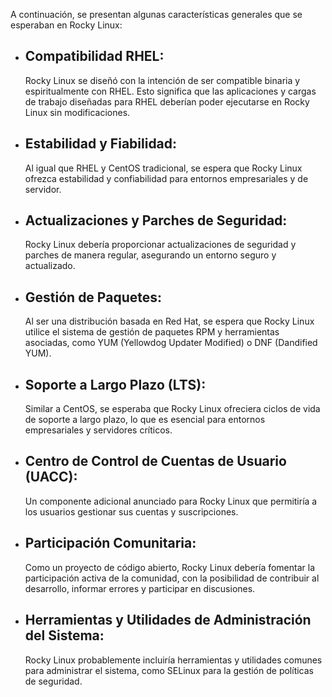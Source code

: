 A continuación, se presentan algunas características generales que se esperaban en Rocky Linux:

  * ## Compatibilidad RHEL:
    Rocky Linux se diseñó con la intención de ser compatible binaria y espiritualmente con RHEL. Esto significa que las aplicaciones y cargas de trabajo diseñadas para RHEL deberían poder               ejecutarse en Rocky Linux sin modificaciones.

  * ## Estabilidad y Fiabilidad:
    Al igual que RHEL y CentOS tradicional, se espera que Rocky Linux ofrezca estabilidad y confiabilidad para entornos empresariales y de servidor.

  * ## Actualizaciones y Parches de Seguridad:
    Rocky Linux debería proporcionar actualizaciones de seguridad y parches de manera regular, asegurando un entorno seguro y actualizado.

  * ## Gestión de Paquetes:
    Al ser una distribución basada en Red Hat, se espera que Rocky Linux utilice el sistema de gestión de paquetes RPM y herramientas asociadas, como YUM (Yellowdog Updater Modified) o DNF              (Dandified   YUM).

  * ## Soporte a Largo Plazo (LTS):
    Similar a CentOS, se esperaba que Rocky Linux ofreciera ciclos de vida de soporte a largo plazo, lo que es esencial para entornos empresariales y servidores críticos.

  * ## Centro de Control de Cuentas de Usuario (UACC):
    Un componente adicional anunciado para Rocky Linux que permitiría a los usuarios gestionar sus cuentas y suscripciones.

  * ## Participación Comunitaria:
    Como un proyecto de código abierto, Rocky Linux debería fomentar la participación activa de la comunidad, con la posibilidad de contribuir al desarrollo, informar errores y participar en            discusiones.

  * ## Herramientas y Utilidades de Administración del Sistema:
    Rocky Linux probablemente incluiría herramientas y utilidades comunes para administrar el sistema, como SELinux para la gestión de políticas de seguridad.
